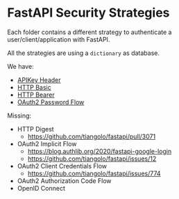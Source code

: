 # FastAPI Security Strategies

Each folder contains a different strategy to authenticate a user/client/application with FastAPI.

All the strategies are using a `dictionary` as database.

We have:

* [APIKey Header](api_key)
* [HTTP Basic](http_basic)
* [HTTP Bearer](https://github.com/tiangolo/fastapi/blob/master/tests/test_security_http_bearer.py)
* [OAuth2 Password Flow](oauth2_password)

Missing:

* HTTP Digest
    - https://github.com/tiangolo/fastapi/pull/3071
* OAuth2 Implicit Flow
    - https://blog.authlib.org/2020/fastapi-google-login
    - https://github.com/tiangolo/fastapi/issues/12
* OAuth2 Client Credentials Flow
    - https://github.com/tiangolo/fastapi/issues/774
* OAuth2 Authorization Code Flow
* OpenID Connect
